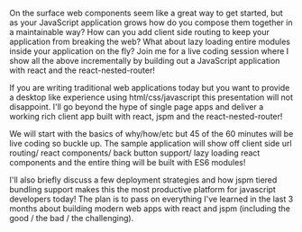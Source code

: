 On the surface web components seem like a great way to get started, but as your JavaScript application grows how do you compose them together in a maintainable way? How can you add client side routing to keep your application from breaking the web? What about lazy loading entire modules inside your application on the fly? Join me for a live coding session where I show all the above incrementally by building out a JavaScript application with react and the react-nested-router!

If you are writing traditional web applications today but you want to provide a desktop like experience using html/css/javascript this presentation will not disappoint. I'll go beyond the hype of single page apps and deliver a working rich client app built with react, jspm and the react-nested-router!

We will start with the basics of why/how/etc but 45 of the 60 minutes will be live coding so buckle up. The sample application will show off client side url routing/ react components/ back button support/ lazy loading react components and the entire thing will be built with ES6 modules!

I'll also briefly discuss a few deployment strategies and how jspm tiered bundling support makes this the most productive platform for javascript developers today! The plan is to pass on everything I've learned in the last 3 months about building modern web apps with react and jspm (including the good / the bad / the challenging).